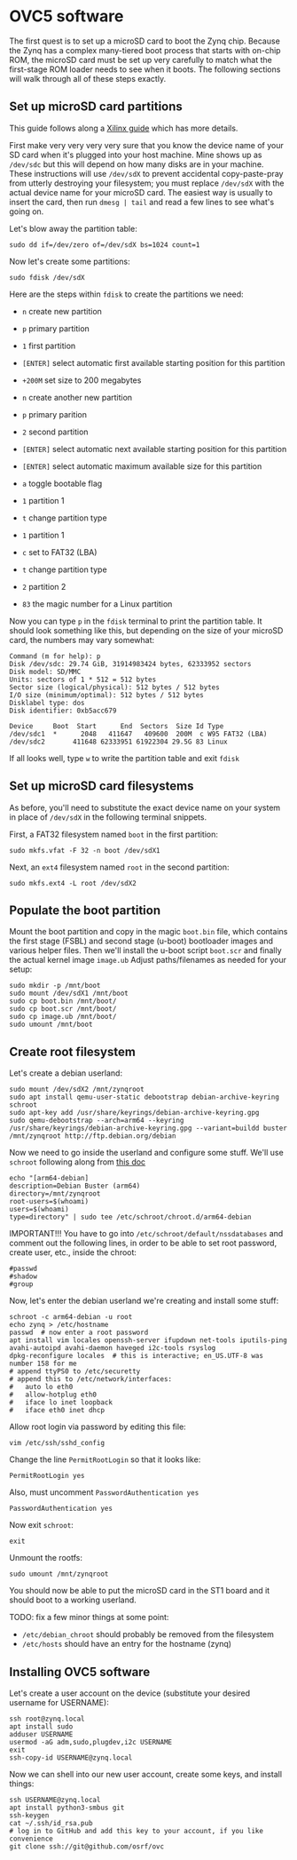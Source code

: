 # OVC5 software

The first quest is to set up a microSD card to boot the Zynq chip.
Because the Zynq has a complex many-tiered boot process that starts with on-chip ROM, the microSD card must be set up very carefully to match what the first-stage ROM loader needs to see when it boots.
The following sections will walk through all of these steps exactly.

## Set up microSD card partitions

This guide follows along a [Xilinx guide](https://xilinx-wiki.atlassian.net/wiki/spaces/A/pages/18841655/Prepare+Boot+Medium) which has more details.

First make very very very very sure that you know the device name of your SD card when it's plugged into your host machine.
Mine shows up as `/dev/sdc` but this will depend on how many disks are in your machine.
These instructions will use `/dev/sdX` to prevent accidental copy-paste-pray from utterly destroying your filesystem; you must replace `/dev/sdX` with the actual device name for your microSD card.
The easiest way is usually to insert the card, then run `dmesg | tail` and read a few lines to see what's going on.

Let's blow away the partition table:

```
sudo dd if=/dev/zero of=/dev/sdX bs=1024 count=1
```

Now let's create some partitions:
```
sudo fdisk /dev/sdX
```

Here are the steps within `fdisk` to create the partitions we need:
* `n` create new partition
* `p` primary partition
* `1` first partition
* `[ENTER]` select automatic first available starting position for this partition
* `+200M` set size to 200 megabytes

* `n` create another new partition
* `p` primary parition
* `2` second partition
* `[ENTER]` select automatic next available starting position for this partition
* `[ENTER]` select automatic maximum available size for this partition

* `a` toggle bootable flag
* `1` partition 1

* `t` change partition type
* `1` partition 1
* `c` set to FAT32 (LBA)

* `t` change partition type
* `2` partition 2
* `83` the magic number for a Linux partition

Now you can type `p` in the `fdisk` terminal to print the partition table.
It should look something like this, but depending on the size of your microSD card, the numbers may vary somewhat:
```
Command (m for help): p
Disk /dev/sdc: 29.74 GiB, 31914983424 bytes, 62333952 sectors
Disk model: SD/MMC
Units: sectors of 1 * 512 = 512 bytes
Sector size (logical/physical): 512 bytes / 512 bytes
I/O size (minimum/optimal): 512 bytes / 512 bytes
Disklabel type: dos
Disk identifier: 0xb5acc679

Device     Boot  Start      End  Sectors  Size Id Type
/dev/sdc1  *      2048   411647   409600  200M  c W95 FAT32 (LBA)
/dev/sdc2       411648 62333951 61922304 29.5G 83 Linux
```

If all looks well, type `w` to write the partition table and exit `fdisk`

## Set up microSD card filesystems

As before, you'll need to substitute the exact device name on your system in place of `/dev/sdX` in the following terminal snippets.

First, a FAT32 filesystem named `boot` in the first partition:
```
sudo mkfs.vfat -F 32 -n boot /dev/sdX1
```

Next, an `ext4` filesystem named `root` in the second partition:
```
sudo mkfs.ext4 -L root /dev/sdX2
```

## Populate the boot partition
Mount the boot partition and copy in the magic `boot.bin` file, which contains the first stage (FSBL) and second stage (u-boot) bootloader images and various helper files.
Then we'll install the u-boot script `boot.scr` and finally the actual kernel image `image.ub`
Adjust paths/filenames as needed for your setup:
```
sudo mkdir -p /mnt/boot
sudo mount /dev/sdX1 /mnt/boot
sudo cp boot.bin /mnt/boot/
sudo cp boot.scr /mnt/boot/
sudo cp image.ub /mnt/boot/
sudo umount /mnt/boot
```

## Create root filesystem
Let's create a debian userland:
```
sudo mount /dev/sdX2 /mnt/zynqroot
sudo apt install qemu-user-static debootstrap debian-archive-keyring schroot
sudo apt-key add /usr/share/keyrings/debian-archive-keyring.gpg
sudo qemu-debootstrap --arch=arm64 --keyring /usr/share/keyrings/debian-archive-keyring.gpg --variant=buildd buster /mnt/zynqroot http://ftp.debian.org/debian
```

Now we need to go inside the userland and configure some stuff.
We'll use `schroot` following along from [this doc](http://logan.tw/posts/2017/01/21/introduction-to-qemu-debootstrap/)
```
echo "[arm64-debian]
description=Debian Buster (arm64)
directory=/mnt/zynqroot
root-users=$(whoami)
users=$(whoami)
type=directory" | sudo tee /etc/schroot/chroot.d/arm64-debian
```
IMPORTANT!!! You have to go into `/etc/schroot/default/nssdatabases` and comment out the following lines, in order to be able to set root password, create user, etc., inside the chroot:
```
#passwd
#shadow
#group
```

Now, let's enter the debian userland we're creating and install some stuff:
```
schroot -c arm64-debian -u root
echo zynq > /etc/hostname
passwd  # now enter a root password
apt install vim locales openssh-server ifupdown net-tools iputils-ping avahi-autoipd avahi-daemon haveged i2c-tools rsyslog
dpkg-reconfigure locales  # this is interactive; en_US.UTF-8 was number 158 for me
# append ttyPS0 to /etc/securetty
# append this to /etc/network/interfaces:
#   auto lo eth0
#   allow-hotplug eth0
#   iface lo inet loopback
#   iface eth0 inet dhcp
```

Allow root login via password by editing this file:
```
vim /etc/ssh/sshd_config
```
Change the line `PermitRootLogin` so that it looks like:
```
PermitRootLogin yes
```
Also, must uncomment `PasswordAuthentication yes`
```
PasswordAuthentication yes
```

Now exit `schroot`:
```
exit
```

Unmount the rootfs:
```
sudo umount /mnt/zynqroot
```

You should now be able to put the microSD card in the ST1 board and it should boot to a working userland.

TODO: fix a few minor things at some point:
* `/etc/debian_chroot` should probably be removed from the filesystem
* `/etc/hosts` should have an entry for the hostname (zynq)

## Installing OVC5 software

Let's create a user account on the device (substitute your desired username for USERNAME):
```
ssh root@zynq.local
apt install sudo
adduser USERNAME
usermod -aG adm,sudo,plugdev,i2c USERNAME
exit
ssh-copy-id USERNAME@zynq.local
```

Now we can shell into our new user account, create some keys, and install things:
```
ssh USERNAME@zynq.local
apt install python3-smbus git
ssh-keygen
cat ~/.ssh/id_rsa.pub
# log in to GitHub and add this key to your account, if you like convenience
git clone ssh://git@github.com/osrf/ovc
```
